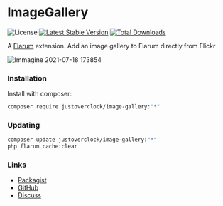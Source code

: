 # ImageGallery

![License](https://img.shields.io/badge/license-MIT-blue.svg) [![Latest Stable Version](https://img.shields.io/packagist/v/justoverclock/image-gallery.svg)](https://packagist.org/packages/justoverclock/image-gallery) [![Total Downloads](https://img.shields.io/packagist/dt/justoverclock/image-gallery.svg)](https://packagist.org/packages/justoverclock/image-gallery)

A [Flarum](http://flarum.org) extension. Add an image gallery to Flarum directly from Flickr

![Immagine 2021-07-18 173854](https://user-images.githubusercontent.com/79002016/126073437-249823f6-0bf2-4b2f-88c3-8096f7536386.png)


### Installation

Install with composer:

```sh
composer require justoverclock/image-gallery:"*"
```

### Updating

```sh
composer update justoverclock/image-gallery:"*"
php flarum cache:clear
```

### Links

- [Packagist](https://packagist.org/packages/justoverclock/image-gallery)
- [GitHub](https://github.com/justoverclockl/image-gallery)
- [Discuss](https://discuss.flarum.org/d/PUT_DISCUSS_SLUG_HERE)
